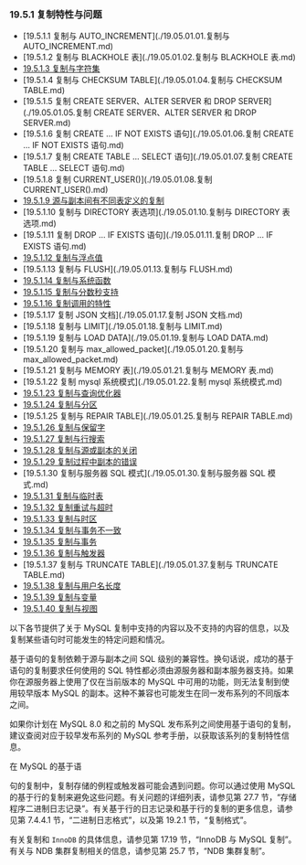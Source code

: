 ### 19.5.1 复制特性与问题

- [19.5.1.1 复制与 AUTO_INCREMENT](./19.05.01.01.复制与 AUTO_INCREMENT.md)
- [19.5.1.2 复制与 BLACKHOLE 表](./19.05.01.02.复制与 BLACKHOLE 表.md)
- [19.5.1.3 复制与字符集](./19.05.01.03.复制与字符集.md)
- [19.5.1.4 复制与 CHECKSUM TABLE](./19.05.01.04.复制与 CHECKSUM TABLE.md)
- [19.5.1.5 复制 CREATE SERVER、ALTER SERVER 和 DROP SERVER](./19.05.01.05.复制 CREATE SERVER、ALTER SERVER 和 DROP SERVER.md)
- [19.5.1.6 复制 CREATE ... IF NOT EXISTS 语句](./19.05.01.06.复制 CREATE ... IF NOT EXISTS 语句.md)
- [19.5.1.7 复制 CREATE TABLE ... SELECT 语句](./19.05.01.07.复制 CREATE TABLE ... SELECT 语句.md)
- [19.5.1.8 复制 CURRENT_USER()](./19.05.01.08.复制 CURRENT_USER().md)
- [19.5.1.9 源与副本间有不同表定义的复制](./19.05.01.09.源与副本间有不同表定义的复制.md)
- [19.5.1.10 复制与 DIRECTORY 表选项](./19.05.01.10.复制与 DIRECTORY 表选项.md)
- [19.5.1.11 复制 DROP ... IF EXISTS 语句](./19.05.01.11.复制 DROP ... IF EXISTS 语句.md)
- [19.5.1.12 复制与浮点值](./19.05.01.12.复制与浮点值.md)
- [19.5.1.13 复制与 FLUSH](./19.05.01.13.复制与 FLUSH.md)
- [19.5.1.14 复制与系统函数](./19.05.01.14.复制与系统函数.md)
- [19.5.1.15 复制与分数秒支持](./19.05.01.15.复制与分数秒支持.md)
- [19.5.1.16 复制调用的特性](./19.05.01.16.复制调用的特性.md)
- [19.5.1.17 复制 JSON 文档](./19.05.01.17.复制 JSON 文档.md)
- [19.5.1.18 复制与 LIMIT](./19.05.01.18.复制与 LIMIT.md)
- [19.5.1.19 复制与 LOAD DATA](./19.05.01.19.复制与 LOAD DATA.md)
- [19.5.1.20 复制与 max_allowed_packet](./19.05.01.20.复制与 max_allowed_packet.md)
- [19.5.1.21 复制与 MEMORY 表](./19.05.01.21.复制与 MEMORY 表.md)
- [19.5.1.22 复制 mysql 系统模式](./19.05.01.22.复制 mysql 系统模式.md)
- [19.5.1.23 复制与查询优化器](./19.05.01.23.复制与查询优化器.md)
- [19.5.1.24 复制与分区](./19.05.01.24.复制与分区.md)
- [19.5.1.25 复制与 REPAIR TABLE](./19.05.01.25.复制与 REPAIR TABLE.md)
- [19.5.1.26 复制与保留字](./19.05.01.26.复制与保留字.md)
- [19.5.1.27 复制与行搜索](./19.05.01.27.复制与行搜索.md)
- [19.5.1.28 复制与源或副本的关闭](./19.05.01.28.复制与源或副本的关闭.md)
- [19.5.1.29 复制过程中副本的错误](./19.05.01.29.复制过程中副本的错误.md)
- [19.5.1.30 复制与服务器 SQL 模式](./19.05.01.30.复制与服务器 SQL 模式.md)
- [19.5.1.31 复制与临时表](./19.05.01.31.复制与临时表.md)
- [19.5.1.32 复制重试与超时](./19.05.01.32.复制重试与超时.md)
- [19.5.1.33 复制与时区](./19.05.01.33.复制与时区.md)
- [19.5.1.34 复制与事务不一致](./19.05.01.34.复制与事务不一致.md)
- [19.5.1.35 复制与事务](./19.05.01.35.复制与事务.md)
- [19.5.1.36 复制与触发器](./19.05.01.36.复制与触发器.md)
- [19.5.1.37 复制与 TRUNCATE TABLE](./19.05.01.37.复制与 TRUNCATE TABLE.md)
- [19.5.1.38 复制与用户名长度](./19.05.01.38.复制与用户名长度.md)
- [19.5.1.39 复制与变量](./19.05.01.39.复制与变量.md)
- [19.5.1.40 复制与视图](./19.05.01.40.复制与视图.md)

以下各节提供了关于 MySQL 复制中支持的内容以及不支持的内容的信息，以及复制某些语句时可能发生的特定问题和情况。

基于语句的复制依赖于源与副本之间 SQL 级别的兼容性。换句话说，成功的基于语句的复制要求任何使用的 SQL 特性都必须由源服务器和副本服务器支持。如果你在源服务器上使用了仅在当前版本的 MySQL 中可用的功能，则无法复制到使用较早版本 MySQL 的副本。这种不兼容也可能发生在同一发布系列的不同版本之间。

如果你计划在 MySQL 8.0 和之前的 MySQL 发布系列之间使用基于语句的复制，建议查阅对应于较早发布系列的 MySQL 参考手册，以获取该系列的复制特性信息。

在 MySQL 的基于语

句的复制中，复制存储的例程或触发器可能会遇到问题。你可以通过使用 MySQL 的基于行的复制来避免这些问题。有关问题的详细列表，请参见第 27.7 节，“存储程序二进制日志记录”。有关基于行的日志记录和基于行的复制的更多信息，请参见第 7.4.4.1 节，“二进制日志格式”，以及第 19.2.1 节，“复制格式”。

有关复制和 `InnoDB` 的具体信息，请参见第 17.19 节，“InnoDB 与 MySQL 复制”。有关与 NDB 集群复制相关的信息，请参见第 25.7 节，“NDB 集群复制”。